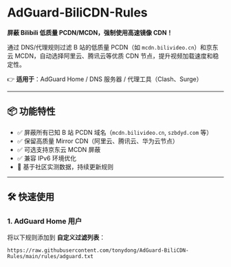 # AdGuard-BiliCDN-Rules
**屏蔽 Bilibili 低质量 PCDN/MCDN，强制使用高速镜像 CDN！**  

通过 DNS/代理规则过滤 B 站的低质量 PCDN（如 `mcdn.bilivideo.cn`）和京东云 MCDN，自动选择阿里云、腾讯云等优质 CDN 节点，提升视频加载速度和稳定性。  

👉 **适用于**：AdGuard Home / DNS 服务器 / 代理工具（Clash、Surge）  

---

## 📦 功能特性  
- ✅ 屏蔽所有已知 B 站 PCDN 域名（`mcdn.bilivideo.cn`, `szbdyd.com` 等）  
- ✅ 保留高质量 Mirror CDN（阿里云、腾讯云、华为云节点）  
- ✅ 可选支持京东云 MCDN 屏蔽  
- ✅ 兼容 IPv6 环境优化  
- 📌 基于社区实测数据，持续更新规则  

---

## 🛠️ 快速使用  
### 1. AdGuard Home 用户  
将以下规则添加到 **自定义过滤列表**：  
```plaintext
https://raw.githubusercontent.com/tonydong/AdGuard-BiliCDN-Rules/main/rules/adguard.txt  
